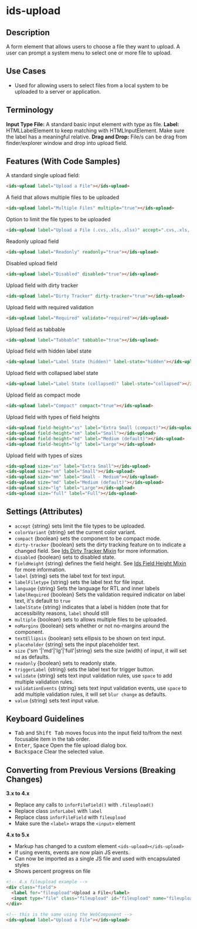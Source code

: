 # ids-upload

## Description

A form element that allows users to choose a file they want to upload. A user can prompt a system menu to select one or more file to upload.

## Use Cases

- Used for allowing users to select files from a local system to be uploaded to a server or application.

## Terminology

**Input Type File:** A standard basic input element with type as file.
**Label:** HTMLLabelElement to keep matching with HTMLInputElement. Make sure the label has a meaningful relative.
**Drag and Drop:** File/s can be drag from finder/explorer window and drop into upload field.

## Features (With Code Samples)

A standard single upload field:

```html
<ids-upload label="Upload a File"></ids-upload>
```

A field that allows multiple files to be uploaded

```html
<ids-upload label="Multiple Files" multiple="true"></ids-upload>
```

Option to limit the file types to be uploaded

```html
<ids-upload label="Upload a File (.cvs,.xls,.xlsx)" accept=".cvs,.xls,.xlsx"></ids-upload>
```

Readonly upload field

```html
<ids-upload label="Readonly" readonly="true"></ids-upload>
```

Disabled upload field

```html
<ids-upload label="Disabled" disabled="true"></ids-upload>
```

Upload field with dirty tracker

```html
<ids-upload label="Dirty Tracker" dirty-tracker="true"></ids-upload>
```

Upload field with required validation

```html
<ids-upload label="Required" validate="required"></ids-upload>
```

Upload field as tabbable

```html
<ids-upload label="Tabbable" tabbable="true"></ids-upload>
```

Upload field with hidden label state

```html
<ids-upload label="Label State (hidden)" label-state="hidden"></ids-upload>
```

Upload field with collapsed label state

```html
<ids-upload label="Label State (collapsed)" label-state="collapsed"></ids-upload>
```

Upload field as compact mode

```html
<ids-upload label="Compact" compact="true"></ids-upload>
```

Upload field with types of field heights

```html
<ids-upload field-height="xs" label="Extra Small (compact)"></ids-upload>
<ids-upload field-height="sm" label="Small"></ids-upload>
<ids-upload field-height="md" label="Medium (default)"></ids-upload>
<ids-upload field-height="lg" label="Large"></ids-upload>
```

Upload field with types of sizes

```html
<ids-upload size="xs" label="Extra Small"></ids-upload>
<ids-upload size="sm" label="Small"></ids-upload>
<ids-upload size="mm" label="Small - Medium"></ids-upload>
<ids-upload size="md" label="Medium (default)"></ids-upload>
<ids-upload size="lg" label="Large"></ids-upload>
<ids-upload size="full" label="Full"></ids-upload>
```

## Settings (Attributes)

- `accept` {string} sets limit the file types to be uploaded.
- `colorVariant` {string} set the current color variant.
- `compact` {boolean} sets the component to be compact mode.
- `dirty-tracker` {boolean} sets the dirty tracking feature on to indicate a changed field. See [Ids Dirty Tracker Mixin](https://github.com/infor-design/enterprise-wc/blob/main/src/mixins/ids-dirty-tracker-mixin/README.md) for more information.
- `disabled` {boolean} sets to disabled state.
- `fieldHeight` {string} defines the field height. See [Ids Field Height Mixin](https://github.com/infor-design/enterprise-wc/blob/main/src/mixins/ids-field-height-mixin/README.md) for more information.
- `label` {string} sets the label text for text input.
- `labelFiletype` {string} sets the label text for file input.
- `language` {string} Sets the language for RTL and inner labels
- `labelRequired` {boolean} Sets the validation required indicator on label text, it's default to `true`
- `labelState` {string} indicates that a label is hidden (note that for accessibility reasons, `label` should still
- `multiple` {boolean} sets to allows multiple files to be uploaded.
- `noMargins` {boolean} sets whether or not no-margins around the component.
- `textEllipsis` {boolean} sets ellipsis to be shown on text input.
- `placeholder` {string} sets the input placeholder text.
- `size` {'sm '|'md'|'lg'|'full'|string} sets the size (width) of input, it will set `md` as defaults.
- `readonly` {boolean} sets to readonly state.
- `triggerLabel` {string} sets the label text for trigger button.
- `validate` {string} sets text input validation rules, use `space` to add multiple validation rules.
- `validationEvents` {string} sets text input validation events, use `space` to add multiple validation rules, it will set `blur change` as defaults.
- `value` {string} sets text input value.

## Keyboard Guidelines

- <kbd>Tab</kbd> and <kbd>Shift Tab</kbd> moves focus into the input field to/from the next focusable item in the tab order.
- <kbd>Enter</kbd>, <kbd>Space</kbd> Open the file upload dialog box.
- <kbd>Backspace</kbd> Clear the selected value.

## Converting from Previous Versions (Breaking Changes)

**3.x to 4.x**

- Replace any calls to `inforFileField()` with `.fileupload()`
- Replace class `inforLabel` with `label`
- Replace class `inforFileField` with `fileupload`
- Make sure the `<label>` wraps the `<input>` element

**4.x to 5.x**

- Markup has changed to a custom element `<ids-upload></ids-upload>`
- If using events, events are now plain JS events.
- Can now be imported as a single JS file and used with encapsulated styles
- Shows percent progress on file

```html
<!-- 4.x fileupload example -->
<div class="field">
  <label for="fileupload">Upload a File</label>
  <input type="file" class="fileupload" id="fileupload" name="fileupload"/>
</div>

<!-- this is the same using the WebComponent -->
<ids-upload label="Upload a File"></ids-upload>
```
